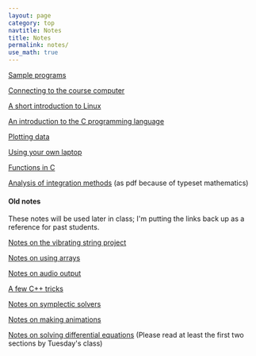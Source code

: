 ```yaml
---
layout: page
category: top
navtitle: Notes
title: Notes
permalink: notes/
use_math: true
---
```


<a href="samples.html">Sample programs</a>

<a href="connect.html">Connecting to the course computer</a>

<a href="linux.html">A short introduction to Linux</a>

<a href="c.html">An introduction to the C programming language</a>

<a href="plot.html">Plotting data</a>

<a href="laptop.html">Using your own laptop</a>

<a href="function.html">Functions in C</a>

<a href="integration-notes.pdf">Analysis of integration methods</a> (as pdf because of typeset mathematics)



#### Old notes

These notes will be used later in class; I'm putting the links back up
as a reference for past students.

<a href="string-notes.pdf">Notes on the vibrating string project</a>

<a href="array-notes.pdf">Notes on using arrays</a>

<a href="audio.html">Notes on audio output</a>

<a href="cplusplus.html">A few C++ tricks</a>

<a href="symplectic.html">Notes on symplectic solvers</a>

<a href="anim.html">Notes on making animations</a>

<a href="DE-notes.pdf">Notes on solving differential equations</a> (Please read 
at least the first two sections by Tuesday's class)


